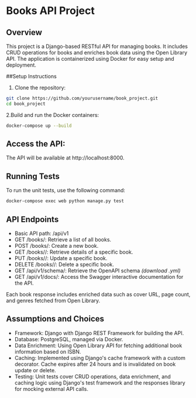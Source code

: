 # Books API Project
## Overview
This project is a Django-based RESTful API for managing books. It includes CRUD operations for books and enriches book data using the Open Library API. The application is containerized using Docker for easy setup and deployment.

##Setup Instructions

1. Clone the repository:
```bash
git clone https://github.com/yourusername/book_project.git
cd book_project
```

2.Build and run the Docker containers:
```bash
docker-compose up --build
```

## Access the API:
The API will be available at http://localhost:8000.

## Running Tests
To run the unit tests, use the following command:
```bash
docker-compose exec web python manage.py test
```

## API Endpoints
* Basic API path: /api/v1
* GET /books/: Retrieve a list of all books.
* POST /books/: Create a new book.
* GET /books//: Retrieve details of a specific book.
* PUT /books//: Update a specific book.
* DELETE /books//: Delete a specific book.
* GET /api/v1/schema/: Retrieve the OpenAPI schema *(download .yml)*
* GET /api/v1/docs/: Access the Swagger interactive documentation for the API.

Each book response includes enriched data such as cover URL, page count, and genres fetched from Open Library.

## Assumptions and Choices
- Framework: Django with Django REST Framework for building the API.
- Database: PostgreSQL, managed via Docker.
- Data Enrichment: Using Open Library API for fetching additional book information based on ISBN.
- Caching: Implemented using Django's cache framework with a custom decorator. Cache expires after 24 hours and is invalidated on book update or delete.
- Testing: Unit tests cover CRUD operations, data enrichment, and caching logic using Django's test framework and the responses library for mocking external API calls.

